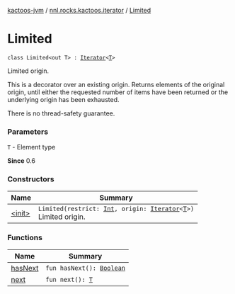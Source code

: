 [kactoos-jvm](../../index.md) / [nnl.rocks.kactoos.iterator](../index.md) / [Limited](./index.md)

# Limited

`class Limited<out T> : `[`Iterator`](https://kotlinlang.org/api/latest/jvm/stdlib/kotlin.collections/-iterator/index.html)`<`[`T`](index.md#T)`>`

Limited origin.

This is a decorator over an existing origin. Returns elements of the
original origin, until either the requested number of items have been
returned or the underlying origin has been exhausted.

There is no thread-safety guarantee.

### Parameters

`T` - Element type

**Since**
0.6

### Constructors

| Name | Summary |
|---|---|
| [&lt;init&gt;](-init-.md) | `Limited(restrict: `[`Int`](https://kotlinlang.org/api/latest/jvm/stdlib/kotlin/-int/index.html)`, origin: `[`Iterator`](https://kotlinlang.org/api/latest/jvm/stdlib/kotlin.collections/-iterator/index.html)`<`[`T`](index.md#T)`>)`<br>Limited origin. |

### Functions

| Name | Summary |
|---|---|
| [hasNext](has-next.md) | `fun hasNext(): `[`Boolean`](https://kotlinlang.org/api/latest/jvm/stdlib/kotlin/-boolean/index.html) |
| [next](next.md) | `fun next(): `[`T`](index.md#T) |
